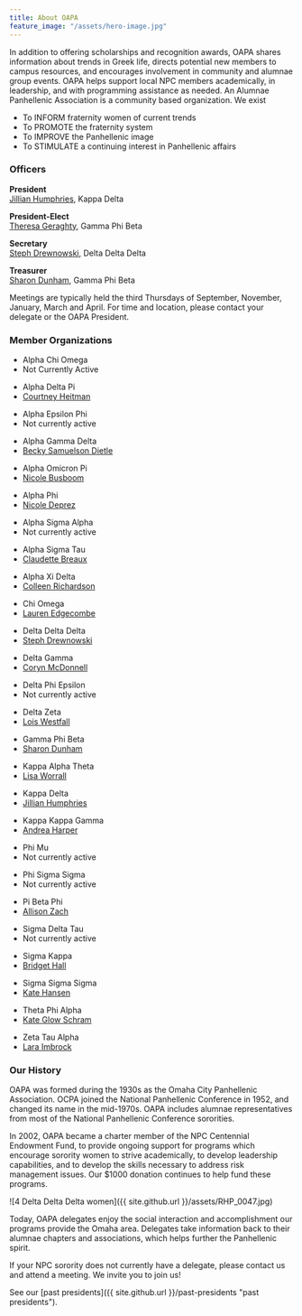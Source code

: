 ```yaml
---
title: About OAPA
feature_image: "/assets/hero-image.jpg"
---
```


In addition to offering scholarships and recognition awards, OAPA shares information about trends in
Greek life, directs potential new members to campus resources, and encourages involvement in
community and alumnae group events. OAPA helps support local NPC members academically, in
leadership, and with programming assistance as needed. An Alumnae Panhellenic Association is a
community based organization. We exist
- To INFORM fraternity women of current trends
- To PROMOTE the fraternity system
- To IMPROVE the Panhellenic image
- To STIMULATE a continuing interest in Panhellenic affairs


### Officers

<div class="officers">

<p><strong>President</strong><br> 
<a href="mailto:jillianhumphries@cox.net?subject=OAPA%20Information">Jillian Humphries</a>, Kappa Delta</p>

<p><strong>President-Elect</strong><br> 
<a href="mailto:mgeraghty@cox.net?subject=OAPA%20Information">Theresa Geraghty</a>, Gamma Phi Beta</p>

<p><strong>Secretary</strong><br> 
<a href="mailto:sacaron.17@gmail.com?subject=OAPA%20Information">Steph Drewnowski</a>, Delta Delta Delta</p>

<p><strong>Treasurer</strong><br> 
<a href="mailto:sdunham25@gmail.com?subject=OAPA%20Information">Sharon Dunham</a>, Gamma Phi Beta</p>
</div>

Meetings are typically held the third Thursdays of September, November, January, March and April. For time and location, please contact your delegate or the OAPA President.


### Member Organizations

<div class="members">
<ul>
<li>Alpha Chi Omega</li>
<li>Not Currently Active</li>
</ul>
<ul>
<li>Alpha Delta Pi</li>
<li><a href="mailto:enaaadpi.panhellenic@gmail.com?subject=OAPA%20Information">Courtney Heitman</a></li>
</ul>
<ul>
<li>Alpha Epsilon Phi</li>
<li>Not currently active</li>
</ul>
<ul>
<li>Alpha Gamma Delta</li>
<li><a href="mailto:rldietle?subject=OAPA%20Information">Becky Samuelson Dietle</a></li>
</ul>
<ul>
<li>Alpha Omicron Pi</li>
<li><a href="mailto:nicole.busboom@gmail.com?subject=OAPA%20Information">Nicole Busboom</a></li>
</ul>
<ul>
<li>Alpha Phi</li>
<li><a href="mailto:suppyduppy@cox.net?subject=OAPA%20Information">Nicole Deprez</a></li>
</ul>
<ul>
<li>Alpha Sigma Alpha</li>
<li>Not currently active</li>
</ul>
<ul>
<li>Alpha Sigma Tau</li>
<li><a href="mailto:breauxc18@gmail.com?subject=OAPA%20Information">Claudette Breaux</a></li>
</ul>
<ul>
<li>Alpha Xi Delta</li>
<li><a href="mailto:crichardson323@gmail.com?subject=OAPA%20Information">Colleen Richardson</a></li>
</ul>
<ul>
<li>Chi Omega</li>
<li><a href="mailto:ljedgecombe@outlook.com?subject=OAPA%20Information">Lauren Edgecombe</a></li>
</ul>
<ul>
<li>Delta Delta Delta</li>
<li><a href="mailto:sacaron.17@gmail.com?subject=OAPA%20Information">Steph Drewnowski</a></li>
</ul>
<ul>
<li>Delta Gamma</li>
<li><a href="mailto:corynnydia@gmail.com?subject=OAPA%20Information">Coryn McDonnell</a></li>
</ul>
<ul>
<li>Delta Phi Epsilon</li>
<li>Not currently active</li>
</ul>
<ul>
<li>Delta Zeta</li>
<li><a href="mailto:lwestfal8@yahoo.com?subject=OAPA%20Information">Lois Westfall</a></li>
</ul>
<ul>
<li>Gamma Phi Beta</li>
<li><a href="mailto:sdunham25@gmail.com?subject=OAPA%20Information">Sharon Dunham</a></li>
</ul>
<ul>
<li>Kappa Alpha Theta</li>
<li><a href="mailto:worralllisa8@gmail.com?subject=OAPA%20Information">Lisa Worrall</a></li>
</ul>
<ul>
<li>Kappa Delta</li>
<li><a href="mailto:jillianhumphries@cox.net?subject=OAPA%20Information">Jillian Humphries</a></li>
</ul>
<ul>
<li>Kappa Kappa Gamma</li>
<li><a href="mailto:andreascichilone@msn.com?subject=OAPA%20Information">Andrea Harper</a></li>
</ul>
<ul>
<li>Phi Mu</li>
<li>Not currently active</li>
</ul>
<ul>
<li>Phi Sigma Sigma</li>
<li>Not currently active</li>
</ul>
<ul>
<li>Pi Beta Phi</li>
<li><a href="mailto:a.schorr11@gmail.com?subject=OAPA%20Information">Allison Zach</a></li>
</ul>
<ul>
<li>Sigma Delta Tau</li>
<li>Not currently active</li>
</ul>
<ul>
<li>Sigma Kappa</li>
<li><a href="mailto:bridgetsuehall@gmail.com?subject=OAPA%20Information">Bridget Hall</a></li>
</ul>
<ul>
<li>Sigma Sigma Sigma</li>
<li><a href="mailto:kate.hansen@outlook.com?subject=OAPA%20Information">Kate Hansen</a></li>
</ul>
<ul>
<li>Theta Phi Alpha</li>
<li><a href="mailto:kathleenglow@gmail.com?subject=OAPA%20Information">Kate Glow Schram</a></li>
</ul>
<ul>
<li>Zeta Tau Alpha</li>
<li><a href="mailto:laraimbrock@gmail.com?subject=OAPA%20Information">Lara Imbrock</a></li>
</ul>
</div>


### Our History

OAPA was formed during the 1930s as the Omaha City Panhellenic Association. OCPA joined the National Panhellenic Conference in 1952, and changed its name in the mid-1970s. OAPA includes alumnae representatives from most of the National Panhellenic Conference sororities.

In 2002, OAPA became a charter member of the NPC Centennial Endowment Fund, to provide ongoing support for programs which encourage sorority women to strive academically, to develop leadership capabilities, and to develop the skills necessary to address risk management issues. Our $1000 donation continues to help fund these programs.

![4 Delta Delta Delta women]({{ site.github.url }}/assets/RHP_0047.jpg)

Today, OAPA delegates enjoy the social interaction and accomplishment our programs provide the Omaha area. Delegates take information back to their alumnae chapters and associations, which helps further the Panhellenic spirit. 

If your NPC sorority does not currently have a delegate, please contact us and attend a meeting. We invite you to join us!

See our [past presidents]({{ site.github.url }}/past-presidents "past presidents").


